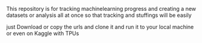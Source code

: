 This repository is for tracking machinelearning progress and creating a new datasets or analysis all at once so that tracking and stuffings will be easily

just Download or copy the urls and clone it and run it to your local machine
or even on Kaggle with TPUs
